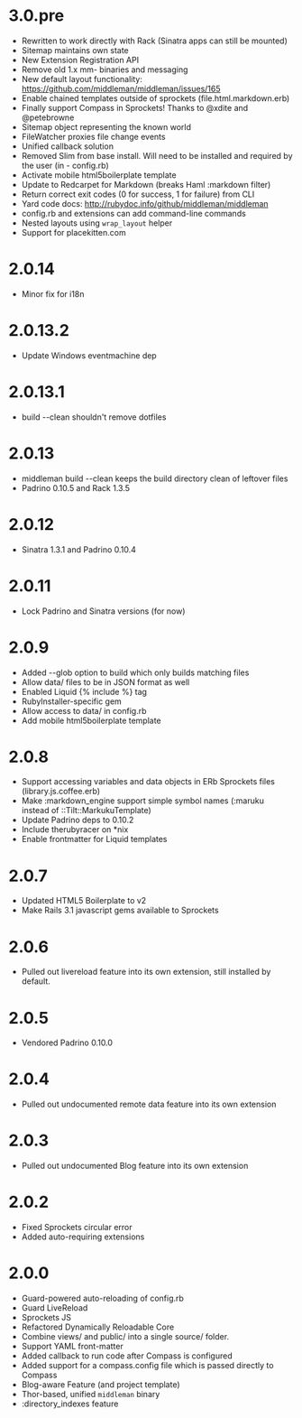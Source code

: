3.0.pre
====
* Rewritten to work directly with Rack (Sinatra apps can still be mounted)
* Sitemap maintains own state
* New Extension Registration API
* Remove old 1.x mm- binaries and messaging
* New default layout functionality: https://github.com/middleman/middleman/issues/165
* Enable chained templates outside of sprockets (file.html.markdown.erb)
* Finally support Compass in Sprockets! Thanks to @xdite and @petebrowne
* Sitemap object representing the known world
* FileWatcher proxies file change events
* Unified callback solution
* Removed Slim from base install. Will need to be installed and required by the user (in - config.rb)
* Activate mobile html5boilerplate template
* Update to Redcarpet for Markdown (breaks Haml :markdown filter)
* Return correct exit codes (0 for success, 1 for failure) from CLI
* Yard code docs: http://rubydoc.info/github/middleman/middleman
* config.rb and extensions can add command-line commands
* Nested layouts using `wrap_layout` helper
* Support for placekitten.com

2.0.14
====
* Minor fix for i18n

2.0.13.2
====
* Update Windows eventmachine dep

2.0.13.1
====
* build --clean shouldn't remove dotfiles

2.0.13
====
* middleman build --clean keeps the build directory clean of leftover files
* Padrino 0.10.5 and Rack 1.3.5

2.0.12
====
* Sinatra 1.3.1 and Padrino 0.10.4

2.0.11
=====
* Lock Padrino and Sinatra versions (for now)

2.0.9
=====
* Added --glob option to build which only builds matching files
* Allow data/ files to be in JSON format as well
* Enabled Liquid {% include %} tag
* RubyInstaller-specific gem
* Allow access to data/ in config.rb
* Add mobile html5boilerplate template

2.0.8
=====
* Support accessing variables and data objects in ERb Sprockets files (library.js.coffee.erb)
* Make :markdown_engine support simple symbol names (:maruku instead of ::Tilt::MarkukuTemplate)
* Update Padrino deps to 0.10.2
* Include therubyracer on *nix
* Enable frontmatter for Liquid templates

2.0.7
=====
* Updated HTML5 Boilerplate to v2
* Make Rails 3.1 javascript gems available to Sprockets

2.0.6
=====
* Pulled out livereload feature into its own extension, still installed by default.

2.0.5
=====
* Vendored Padrino 0.10.0

2.0.4
=====
* Pulled out undocumented remote data feature into its own extension

2.0.3
=====
* Pulled out undocumented Blog feature into its own extension

2.0.2
=====
* Fixed Sprockets circular error
* Added auto-requiring extensions

2.0.0
=====
* Guard-powered auto-reloading of config.rb
* Guard LiveReload
* Sprockets JS
* Refactored Dynamically Reloadable Core
* Combine views/ and public/ into a single source/ folder.
* Support YAML front-matter
* Added callback to run code after Compass is configured
* Added support for a compass.config file which is passed directly to Compass
* Blog-aware Feature (and project template)
* Thor-based, unified `middleman` binary
* :directory_indexes feature